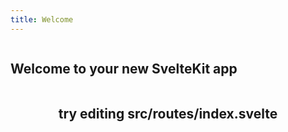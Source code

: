 ```yaml
---
title: Welcome
---
```


<script>
  import Counter from '$lib/Counter.svelte';
</script>

<section>

# Welcome to your new SvelteKit app

## try editing **src/routes/index.svelte**

  <Counter />
</section>

<style>
  section {
    display: flex;
    flex-direction: column;
    justify-content: center;
    align-items: center;
    flex: 1;
    margin: var(--column-margin-top) auto 0 auto;
  }

  h1 {
    width: 100%;
  }
</style>
